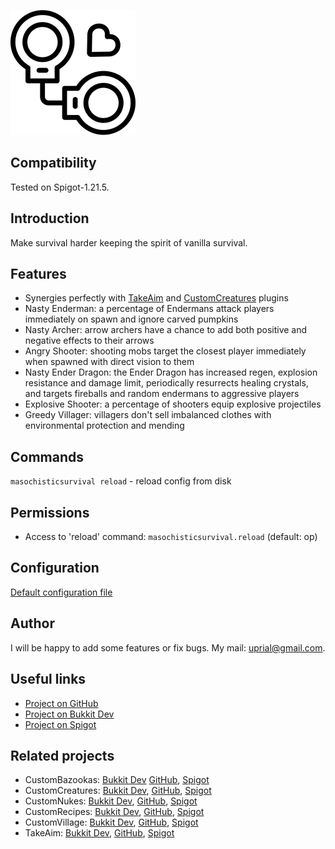 ![Masochistic Survival Logo](images/masochistic-survival-logo.png)

## Compatibility

Tested on Spigot-1.21.5.

## Introduction

Make survival harder keeping the spirit of vanilla survival.

## Features

* Synergies perfectly with [TakeAim](https://github.com/uprial/takeaim) and [CustomCreatures](https://github.com/uprial/customcreatures) plugins
* Nasty Enderman: a percentage of Endermans attack players immediately on spawn and ignore carved pumpkins
* Nasty Archer: arrow archers have a chance to add both positive and negative effects to their arrows
* Angry Shooter: shooting mobs target the closest player immediately when spawned with direct vision to them
* Nasty Ender Dragon: the Ender Dragon has increased regen, explosion resistance and damage limit, periodically resurrects healing crystals, and targets fireballs and random endermans to aggressive players
* Explosive Shooter: a percentage of shooters equip explosive projectiles 
* Greedy Villager: villagers don't sell imbalanced clothes with environmental protection and mending

## Commands

`masochisticsurvival reload` - reload config from disk

## Permissions

* Access to 'reload' command:
`masochisticsurvival.reload` (default: op)

## Configuration
[Default configuration file](src/main/resources/config.yml)

## Author
I will be happy to add some features or fix bugs. My mail: uprial@gmail.com.

## Useful links
* [Project on GitHub](https://github.com/uprial/masochisticsurvival)
* [Project on Bukkit Dev](https://legacy.curseforge.com/minecraft/bukkit-plugins/masochisticsurvival)
* [Project on Spigot](https://www.spigotmc.org/resources/masochisticsurvival.124943/)

## Related projects
* CustomBazookas: [Bukkit Dev](https://legacy.curseforge.com/minecraft/bukkit-plugins/custombazookas/) [GitHub](https://github.com/uprial/custombazookas), [Spigot](https://www.spigotmc.org/resources/custombazookas.124997/)
* CustomCreatures: [Bukkit Dev](http://dev.bukkit.org/bukkit-plugins/customcreatures/), [GitHub](https://github.com/uprial/customcreatures), [Spigot](https://www.spigotmc.org/resources/customcreatures.68711/)
* CustomNukes: [Bukkit Dev](http://dev.bukkit.org/bukkit-plugins/customnukes/), [GitHub](https://github.com/uprial/customnukes), [Spigot](https://www.spigotmc.org/resources/customnukes.68710/)
* CustomRecipes: [Bukkit Dev](https://dev.bukkit.org/projects/custom-recipes), [GitHub](https://github.com/uprial/customrecipes/), [Spigot](https://www.spigotmc.org/resources/customrecipes.89435/)
* CustomVillage: [Bukkit Dev](http://dev.bukkit.org/bukkit-plugins/customvillage/), [GitHub](https://github.com/uprial/customvillage/), [Spigot](https://www.spigotmc.org/resources/customvillage.69170/)
* TakeAim: [Bukkit Dev](https://dev.bukkit.org/projects/takeaim), [GitHub](https://github.com/uprial/takeaim), [Spigot](https://www.spigotmc.org/resources/takeaim.68713/)
